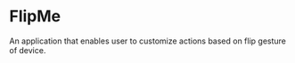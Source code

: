 FlipMe
==========

An application that enables user to customize actions based on flip gesture of device.